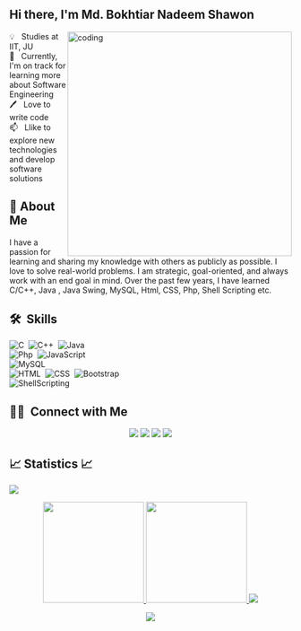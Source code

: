## Hi there, I'm Md. Bokhtiar Nadeem Shawon 
<img align="right" alt="coding" width="400" src="http://innov8tiv.com/wp-content/uploads/2015/02/life-of-programmer-1.gif">
<p>
💡 &nbsp; Studies at IIT, JU <br>
🌱 &nbsp; Currently, I'm on track for learning more about Software Engineering <br>
🖊️ &nbsp; Love to write code <br> 
📫 &nbsp; Llike to explore new technologies and develop software solutions<br>

## 🚀 About Me
I have a passion for learning and sharing my knowledge with others as publicly as possible. I love to solve real-world problems. I am strategic, goal-oriented, and always work with an end goal in mind. Over the past few years, I have learned C/C++, Java , Java Swing, MySQL, Html, CSS, Php, Shell Scripting etc. 

## 🛠 &nbsp;Skills
  
![C](https://img.shields.io/badge/-C-05122A?style=flat&logo=C&logoColor=A8B9CC)&nbsp;
![C++](https://img.shields.io/badge/-C++-05122A?style=flat&logo=C%2B%2B&logoColor=00599C)&nbsp;
![Java](https://img.shields.io/badge/-Java-05122A?style=flat&logo=Java&logoColor=FFA518)&nbsp;\
![Php](https://img.shields.io/badge/-Php-05122A?style=flat&logo=Php)&nbsp;
![JavaScript](https://img.shields.io/badge/-JavaScript-05122A?style=flat&logo=javascript)&nbsp;\
![MySQL](https://img.shields.io/badge/-MySQL-05122A?style=flat&logo=MySQL)&nbsp;\
![HTML](https://img.shields.io/badge/-HTML-05122A?style=flat&logo=HTML5)&nbsp;
![CSS](https://img.shields.io/badge/-CSS-05122A?style=flat&logo=CSS3&logoColor=1572B6)&nbsp;
![Bootstrap](https://img.shields.io/badge/-Bootstrap-05122A?style=flat&logo=bootstrap&logoColor=563D7C)\
![ShellScripting](https://img.shields.io/badge/-ShellScripting-05122A?style=flat&logo=ShellScripting)&nbsp;

  ## 🤝🏻 &nbsp;Connect with Me

<p align="center">
<a href="https://linkedin.com/in/shawonn250"><img src="https://img.shields.io/badge/-Md. Bokhtiar%20Nadeem%20Shawon-0077B5?style=flat&logo=Linkedin&logoColor=white"/></a>
<a href="mailto:shawon.iitju.48@gmail.com"><img src="https://img.shields.io/badge/-shawon.iitju.48@gmail.com-D14836?style=flat&logo=Gmail&logoColor=white"/></a>
<a href="https://instagram.com/shawon__n"><img src="https://img.shields.io/badge/-@shawon__n-E4405F?style=flat&logo=Instagram&logoColor=white"/></a>
<a href="https://facebook.com/shawonn250"><img src="https://img.shields.io/badge/-@shawonn250-1877F2?style=flat&logo=Facebook&logoColor=white"/></a>
</p>

## 📈 Statistics 📈
![](https://komarev.com/ghpvc/?username=shawon-iitju-48&color=447ff7&label=Visitor+count)

<p align="center">
  <a href="https://github.com/shawon-iitju-48">
    <img height="180em" src="https://github-readme-stats.vercel.app/api?username=shawon-iitju-48&show_icons=true&theme=algolia&hide_border=true" />
       <img height="180em" src="https://github-readme-stats-eight-theta.vercel.app/api/top-langs/?username=shawon-iitju-48&layout=compact&langs_count=8&theme=algolia&hide_border=true" />
     <img src="https://activity-graph.herokuapp.com/graph?username=shawon-iitju-48&theme=react-dark" />
</a>
</p>


<p  align="center">
<img src="https://user-images.githubusercontent.com/73097560/115834477-dbab4500-a447-11eb-908a-139a6edaec5c.gif">             
<br>
